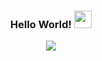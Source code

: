 <h3 align="center">
  Hello World!
  <img src="https://media.giphy.com/media/hvRJCLFzcasrR4ia7z/giphy.gif" width="28">
</h3>

<!-- Typing SVG generated from - https://github.com/DenverCoder1/readme-typing-svg | https://readme-typing-svg.herokuapp.com/demo/ -->
<p align="center">
  <a href="https://github.com/DenverCoder1/readme-typing-svg"><img src="https://readme-typing-svg.herokuapp.com/?lines=Passionate%20iOS%20Developer;Tech%20Speaker;Community%20Lead;Open-Source%20Enthusiast;Lecturer&font=Fira%20Code&center=true&width=440&height=45&color=ff4130&vCenter=true&size=24"></a>
</p>

<!-- Social icons section -->
